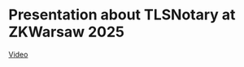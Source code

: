 # Presentation about TLSNotary at ZKWarsaw 2025

[Video](https://www.youtube.com/watch?v=SJfB7ETL3P8)
